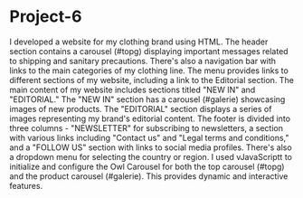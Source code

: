 # Project-6
I developed a website for my clothing brand using HTML.
The header section contains a carousel (#topg) displaying important messages related to shipping and sanitary precautions. There's also a navigation bar with links to the main categories of my clothing line.
The menu provides links to different sections of my website, including a link to the Editorial section.
The main content of my website includes sections titled "NEW IN" and "EDITORIAL." The "NEW IN" section has a carousel (#galerie) showcasing images of new products. The "EDITORIAL" section displays a series of images representing my brand's editorial content.
The footer is divided into three columns - "NEWSLETTER" for subscribing to newsletters, a section with various links including "Contact us" and "Legal terms and conditions," and a "FOLLOW US" section with links to social media profiles. There's also a dropdown menu for selecting the country or region.
I used vJavaScriptt to initialize and configure the Owl Carousel for both the top carousel (#topg) and the product carousel (#galerie). This provides dynamic and interactive features.
